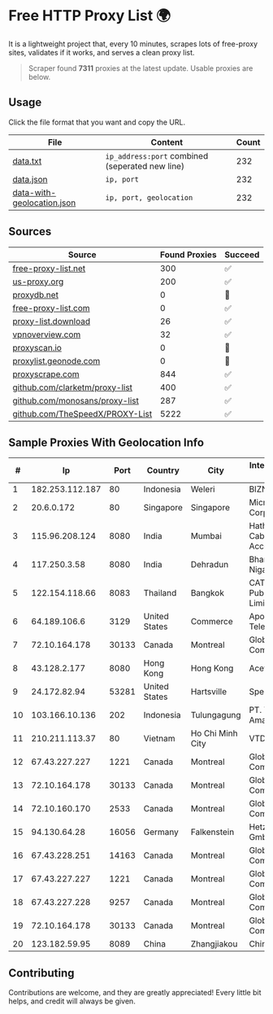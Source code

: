 
# Free HTTP Proxy List 🌍

It is a lightweight project that, every 10 minutes, scrapes lots of free-proxy sites, validates if it works, and serves a clean proxy list.


> Scraper found **7311** proxies at the latest update. Usable proxies are below.

## Usage

Click the file format that you want and copy the URL.


|File|Content|Count|
|----|-------|-----|
|[data.txt](https://raw.githubusercontent.com/themiralay/Proxy-List-World/master/data.txt)|`ip_address:port` combined (seperated new line)|232|
|[data.json](https://raw.githubusercontent.com/themiralay/Proxy-List-World/master/data.json)|`ip, port`|232|
|[data-with-geolocation.json](https://raw.githubusercontent.com/themiralay/Proxy-List-World/master/data-with-geolocation.json)|`ip, port, geolocation`|232|

## Sources

|Source|Found Proxies|Succeed|
|------|-------------|-------|
|[free-proxy-list.net](https://free-proxy-list.net)|300|✅|
|[us-proxy.org](https://www.us-proxy.org)|200|✅|
|[proxydb.net](http://proxydb.net)|0|🚫|
|[free-proxy-list.com](https://free-proxy-list.com/?page=&port=&type%5B%5D=http&type%5B%5D=https&up_time=0&search=Search)|0|✅|
|[proxy-list.download](https://www.proxy-list.download/HTTP)|26|✅|
|[vpnoverview.com](https://vpnoverview.com/privacy/anonymous-browsing/free-proxy-servers)|32|✅|
|[proxyscan.io](https://www.proxyscan.io)|0|🚫|
|[proxylist.geonode.com](https://proxylist.geonode.com/api/proxy-list?limit=300&page=1&sort_by=lastChecked&sort_type=desc&protocols=http,https)|0|🚫|
|[proxyscrape.com](https://api.proxyscrape.com/v2/?request=displayproxies&protocol=http&timeout=10000&country=all&ssl=all&anonymity=all)|844|✅|
|[github.com/clarketm/proxy-list](https://raw.githubusercontent.com/clarketm/proxy-list/master/proxy-list-raw.txt)|400|✅|
|[github.com/monosans/proxy-list](https://raw.githubusercontent.com/monosans/proxy-list/main/proxies/http.txt)|287|✅|
|[github.com/TheSpeedX/PROXY-List](https://raw.githubusercontent.com/TheSpeedX/PROXY-List/master/http.txt)|5222|✅|


## Sample Proxies With Geolocation Info

|#|Ip|Port|Country|City|Internet Service Provider|
|-|--|----|-------|----|-------------------------|
|1|182.253.112.187|80|Indonesia|Weleri|BIZNET|
|2|20.6.0.172|80|Singapore|Singapore|Microsoft Corporation|
|3|115.96.208.124|8080|India|Mumbai|Hathway IP over Cable Internet Access|
|4|117.250.3.58|8080|India|Dehradun|Bharat Sanchar Nigam Ltd|
|5|122.154.118.66|8083|Thailand|Bangkok|CAT Telecom Public Company Limited|
|6|64.189.106.6|3129|United States|Commerce|Apogee Telecom Inc.|
|7|72.10.164.178|30133|Canada|Montreal|GloboTech Communications|
|8|43.128.2.177|8080|Hong Kong|Hong Kong|Aceville Pte.ltd|
|9|24.172.82.94|53281|United States|Hartsville|Spectrum|
|10|103.166.10.136|202|Indonesia|Tulungagung|PT. Yasmin Amanah Media|
|11|210.211.113.37|80|Vietnam|Ho Chi Minh City|VTDC|
|12|67.43.227.227|1221|Canada|Montreal|GloboTech Communications|
|13|72.10.164.178|30133|Canada|Montreal|GloboTech Communications|
|14|72.10.160.170|2533|Canada|Montreal|GloboTech Communications|
|15|94.130.64.28|16056|Germany|Falkenstein|Hetzner Online GmbH|
|16|67.43.228.251|14163|Canada|Montreal|GloboTech Communications|
|17|67.43.227.227|1221|Canada|Montreal|GloboTech Communications|
|18|67.43.227.228|9257|Canada|Montreal|GloboTech Communications|
|19|72.10.164.178|30133|Canada|Montreal|GloboTech Communications|
|20|123.182.59.95|8089|China|Zhangjiakou|China Telecom|



## Contributing

Contributions are welcome, and they are greatly appreciated! Every
little bit helps, and credit will always be given.

